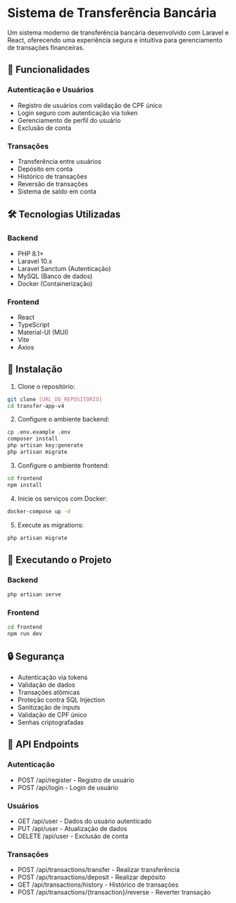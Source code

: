 # Sistema de Transferência Bancária

Um sistema moderno de transferência bancária desenvolvido com Laravel e React, oferecendo uma experiência segura e intuitiva para gerenciamento de transações financeiras.

## 🚀 Funcionalidades

### Autenticação e Usuários
- Registro de usuários com validação de CPF único
- Login seguro com autenticação via token
- Gerenciamento de perfil do usuário
- Exclusão de conta

### Transações
- Transferência entre usuários
- Depósito em conta
- Histórico de transações
- Reversão de transações
- Sistema de saldo em conta

## 🛠️ Tecnologias Utilizadas

### Backend
- PHP 8.1+
- Laravel 10.x
- Laravel Sanctum (Autenticação)
- MySQL (Banco de dados)
- Docker (Containerização)

### Frontend
- React
- TypeScript
- Material-UI (MUI)
- Vite
- Axios

## 🔧 Instalação

1. Clone o repositório:
```bash
git clone [URL_DO_REPOSITÓRIO]
cd transfer-app-v4
```

2. Configure o ambiente backend:
```bash
cp .env.example .env
composer install
php artisan key:generate
php artisan migrate
```

3. Configure o ambiente frontend:
```bash
cd frontend
npm install
```

4. Inicie os serviços com Docker:
```bash
docker-compose up -d
```

5. Execute as migrations:
```bash
php artisan migrate
```

## 🚀 Executando o Projeto

### Backend
```bash
php artisan serve
```

### Frontend
```bash
cd frontend
npm run dev
```

## 🔒 Segurança

- Autenticação via tokens
- Validação de dados
- Transações atômicas
- Proteção contra SQL Injection
- Sanitização de inputs
- Validação de CPF único
- Senhas criptografadas

## 📝 API Endpoints

### Autenticação
- POST /api/register - Registro de usuário
- POST /api/login - Login de usuário

### Usuários
- GET /api/user - Dados do usuário autenticado
- PUT /api/user - Atualização de dados
- DELETE /api/user - Exclusão de conta

### Transações
- POST /api/transactions/transfer - Realizar transferência
- POST /api/transactions/deposit - Realizar depósito
- GET /api/transactions/history - Histórico de transações
- POST /api/transactions/{transaction}/reverse - Reverter transação